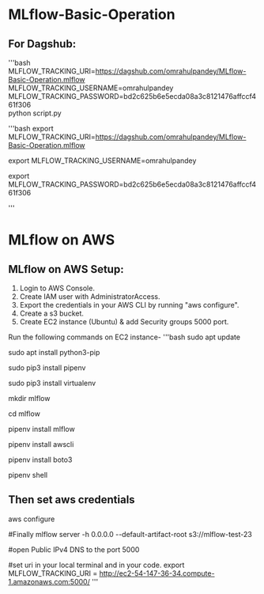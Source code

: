 # MLflow-Basic-Operation



## For Dagshub:
'''bash
MLFLOW_TRACKING_URI=https://dagshub.com/omrahulpandey/MLflow-Basic-Operation.mlflow \
MLFLOW_TRACKING_USERNAME=omrahulpandey \
MLFLOW_TRACKING_PASSWORD=bd2c625b6e5ecda08a3c8121476affccf461f306 \
python script.py


'''bash
export MLFLOW_TRACKING_URI=https://dagshub.com/omrahulpandey/MLflow-Basic-Operation.mlflow

export MLFLOW_TRACKING_USERNAME=omrahulpandey

export MLFLOW_TRACKING_PASSWORD=bd2c625b6e5ecda08a3c8121476affccf461f306


'''



# MLflow on AWS

## MLflow on AWS Setup:

1. Login to AWS Console.
2. Create IAM user with AdministratorAccess.
3. Export the credentials in your AWS CLI by running "aws configure".
4. Create a s3 bucket.
5. Create EC2 instance (Ubuntu) & add Security groups 5000 port.


Run the following commands on EC2 instance-
'''bash
sudo apt update

sudo apt install python3-pip

sudo pip3 install pipenv

sudo pip3 install virtualenv

mkdir mlflow

cd mlflow

pipenv install mlflow

pipenv install awscli

pipenv install boto3

pipenv shell


## Then set aws credentials
aws configure


#Finally
mlflow server -h 0.0.0.0 --default-artifact-root s3://mlflow-test-23


#open Public IPv4 DNS to the port 5000


#set uri in your local terminal and in your code.
export MLFLOW_TRACKING_URI = http://ec2-54-147-36-34.compute-1.amazonaws.com:5000/
'''